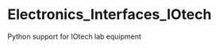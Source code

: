 Electronics_Interfaces_IOtech
=============================

Python support for IOtech lab equipment

